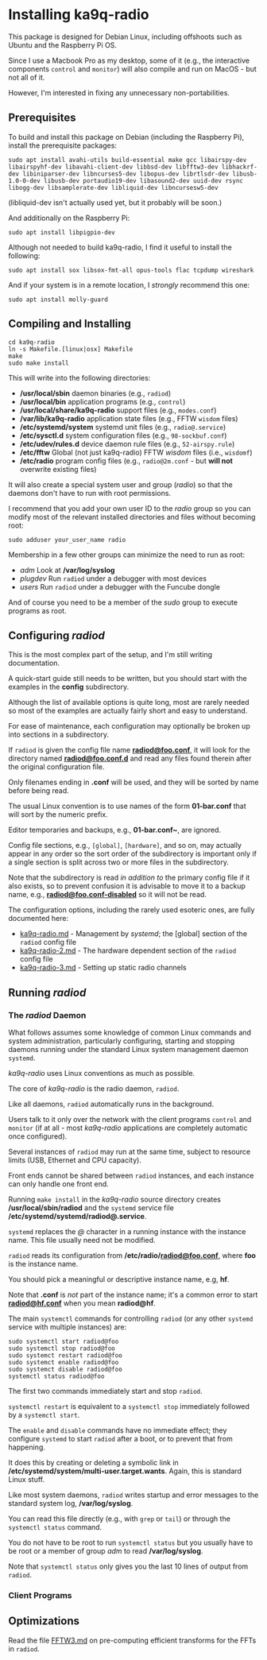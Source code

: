 # Installing ka9q-radio

This package is designed for Debian Linux, including offshoots such as Ubuntu and the Raspberry Pi OS.

Since I use a Macbook Pro as my desktop, some of it (e.g., the interactive components `control` and `monitor`) will also compile and run on MacOS - but not all of it.

However, I'm interested in fixing any unnecessary non-portabilities.

## Prerequisites

To build and install this package on Debian (including the Raspberry Pi), install the prerequisite packages:

```
sudo apt install avahi-utils build-essential make gcc libairspy-dev libairspyhf-dev libavahi-client-dev libbsd-dev libfftw3-dev libhackrf-dev libiniparser-dev libncurses5-dev libopus-dev librtlsdr-dev libusb-1.0-0-dev libusb-dev portaudio19-dev libasound2-dev uuid-dev rsync libogg-dev libsamplerate-dev libliquid-dev libncursesw5-dev
```

(libliquid-dev isn't actually used yet, but it probably will be soon.)

And additionally on the Raspberry Pi:

```
sudo apt install libpigpio-dev
```

Although not needed to build ka9q-radio, I find it useful to install the following:

```
sudo apt install sox libsox-fmt-all opus-tools flac tcpdump wireshark
```

And if your system is in a remote location, I *strongly* recommend this one:

```
sudo apt install molly-guard
```

## Compiling and Installing

```
cd ka9q-radio
ln -s Makefile.[linux|osx] Makefile
make
sudo make install
```

This will write into the following directories:

- **/usr/local/sbin** daemon binaries (e.g., `radiod`)
- **/usr/local/bin** application programs (e.g., `control`)
- **/usr/local/share/ka9q-radio** support files (e.g., `modes.conf`)
- **/var/lib/ka9q-radio** application state files (e.g., FFTW `wisdom` files)
- **/etc/systemd/system** systemd unit files (e.g., `radio@.service`)
- **/etc/sysctl.d** system configuration files (e.g., `98-sockbuf.conf`)
- **/etc/udev/rules.d** device daemon rule files (e.g., `52-airspy.rule`)
- **/etc/fftw** Global (not just ka9q-radio) FFTW *wisdom* files (i.e., `wisdomf`)
- **/etc/radio** program config files (e.g., `radio@2m.conf` - but **will not** overwrite existing files)

It will also create a special system user and group (*radio*) so that the daemons don't have to run with root permissions.

I recommend that you add your own user ID to the *radio* group so you can modify most of the relevant installed directories and files without becoming root:

```
sudo adduser your_user_name radio
```

Membership in a few other groups can minimize the need to run as root:

- *adm* Look at **/var/log/syslog**
- *plugdev* Run `radiod` under a debugger with most devices
- *users* Run `radiod` under a debugger with the Funcube dongle

And of course you need to be a member of the *sudo* group to execute programs as root.

## Configuring *radiod*

This is the most complex part of the setup, and I'm still writing documentation.

A quick-start guide still needs to be written, but you should start with the examples in the **config** subdirectory.

Although the list of available options is quite long, most are rarely needed so most of the examples are actually fairly short and easy to understand.

For ease of maintenance, each configuration may optionally be broken up into sections in a subdirectory.

If `radiod` is given the config file name **radiod@foo.conf**, it will look for the directory named **radiod@foo.conf.d** and read any files found therein after the original configuration file.

Only filenames ending in **.conf** will be used, and they will be sorted by name before being read.

The usual Linux convention is to use names of the form **01-bar.conf** that will sort by the numeric prefix.

Editor temporaries and backups, e.g., **01-bar.conf~**, are ignored.

Config file sections, e.g., `[global]`, `[hardware]`, and so on, may actually appear in any order so the sort order of the subdirectory is important only if a single section is split across two or more files in the subdirectory.

Note that the subdirectory is read *in addition to* the primary config file if it also exists, so to prevent confusion it is advisable to move it to a backup name, e.g., **radiod@foo.conf-disabled** so it will not be read.

The configuration options, including the rarely used esoteric ones, are fully documented here:

- [ka9q-radio.md](ka9q-radio.md) - Management by *systemd*; the [global] section of the `radiod` config file
- [ka9q-radio-2.md](ka9q-radio-2.md) - The hardware dependent section of the `radiod` config file
- [ka9q-radio-3.md](ka9q-radio-3.md) - Setting up static radio channels

## Running *radiod*

### The *radiod* Daemon

What follows assumes some knowledge of common Linux commands and system administration, particularly configuring, starting and stopping daemons running under the standard Linux system management daemon `systemd`.

*ka9q-radio* uses Linux conventions as much as possible.

The core of *ka9q-radio* is the radio daemon, `radiod`.

Like all daemons, `radiod` automatically runs in the background.

Users talk to it only over the network with the client programs `control` and `monitor` (if at all - most *ka9q-radio* applications are completely automatic once configured).

Several instances of `radiod` may run at the same time, subject to resource limits (USB, Ethernet and CPU capacity).

Front ends cannot be shared between `radiod` instances, and each instance can only handle one front end.

Running `make install` in the *ka9q-radio* source directory creates **/usr/local/sbin/radiod** and the `systemd` service file **/etc/systemd/systemd/radiod@.service**.

`systemd` replaces the *@* character in a running instance with the instance name. This file usually need not be modified.

`radiod` reads its configuration from **/etc/radio/radiod@foo.conf**, where **foo** is the instance name.

You should pick a meaningful or descriptive instance name, e.g, **hf**.

Note that **.conf** is *not* part of the instance name; it's a common error to start **radiod@hf.conf** when you mean **radiod@hf**.

The main `systemctl` commands for controlling `radiod` (or any other `systemd` service with multiple instances) are:

```
sudo systemctl start radiod@foo
sudo systemctl stop radiod@foo
sudo systemct restart radiod@foo
sudo systemct enable radiod@foo
sudo systemct disable radiod@foo
systemctl status radiod@foo
```

The first two commands immediately start and stop `radiod`.

`systemctl restart` is equivalent to a `systemctl stop` immediately followed by a `systemctl start`.

The `enable` and `disable` commands have no immediate effect; they configure `systemd` to start `radiod` after a boot, or to prevent that from happening.

It does this by creating or deleting a symbolic link in **/etc/systemd/system/multi-user.target.wants**. Again, this is standard Linux stuff.

Like most system daemons, `radiod` writes startup and error messages to the standard system log, **/var/log/syslog**.

You can read this file directly (e.g., with `grep` or `tail`) or through the `systemctl status` command.

You do not have to be root to run `systemctl status` but you usually have to be root or a member of group *adm* to read **/var/log/syslog**.

Note that `systemctl status` only gives you the last 10 lines of output from `radiod`.

### Client Programs

## Optimizations

Read the file [FFTW3.md](FFTW3.md) on pre-computing efficient transforms for the FFTs in `radiod`.
